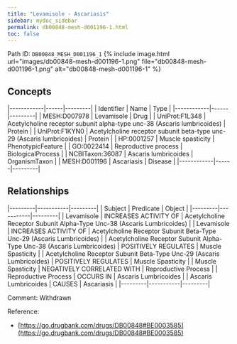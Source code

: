 ```yaml
---
title: "Levamisole - Ascariasis"
sidebar: mydoc_sidebar
permalink: db00848-mesh-d001196-1.html
toc: false 
---
```



Path ID: `DB00848_MESH_D001196_1`
{% include image.html url="images/db00848-mesh-d001196-1.png" file="db00848-mesh-d001196-1.png" alt="db00848-mesh-d001196-1" %}

## Concepts

|------------|------|---------|
| Identifier | Name | Type    |
|------------|------|---------|
| MESH:D007978 | Levamisole | Drug |
| UniProt:F1L348 | Acetylcholine receptor subunit alpha-type unc-38 (Ascaris lumbricoides) | Protein |
| UniProt:F1KYN0 | Acetylcholine receptor subunit beta-type unc-29 (Ascaris lumbricoides) | Protein |
| HP:0001257 | Muscle spasticity | PhenotypicFeature |
| GO:0022414 | Reproductive process | BiologicalProcess |
| NCBITaxon:36087 | Ascaris lumbricoides | OrganismTaxon |
| MESH:D001196 | Ascariasis | Disease |
|------------|------|---------|

## Relationships

|---------|-----------|---------|
| Subject | Predicate | Object  |
|---------|-----------|---------|
| Levamisole | INCREASES ACTIVITY OF | Acetylcholine Receptor Subunit Alpha-Type Unc-38 (Ascaris Lumbricoides) |
| Levamisole | INCREASES ACTIVITY OF | Acetylcholine Receptor Subunit Beta-Type Unc-29 (Ascaris Lumbricoides) |
| Acetylcholine Receptor Subunit Alpha-Type Unc-38 (Ascaris Lumbricoides) | POSITIVELY REGULATES | Muscle Spasticity |
| Acetylcholine Receptor Subunit Beta-Type Unc-29 (Ascaris Lumbricoides) | POSITIVELY REGULATES | Muscle Spasticity |
| Muscle Spasticity | NEGATIVELY CORRELATED WITH | Reproductive Process |
| Reproductive Process | OCCURS IN | Ascaris Lumbricoides |
| Ascaris Lumbricoides | CAUSES | Ascariasis |
|---------|-----------|---------|

Comment: Withdrawn

Reference: 
  - [https://go.drugbank.com/drugs/DB00848#BE0003585](https://go.drugbank.com/drugs/DB00848#BE0003585)
